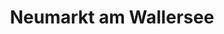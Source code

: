 ---
title: Neumarkt am Wallersee
url: /neumarkt-am-wallersee/
latitude: 47.938
longitude: 13.223
---